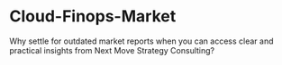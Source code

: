 # Cloud-Finops-Market
Why settle for outdated market reports when you can access clear and practical insights from Next Move Strategy Consulting?
